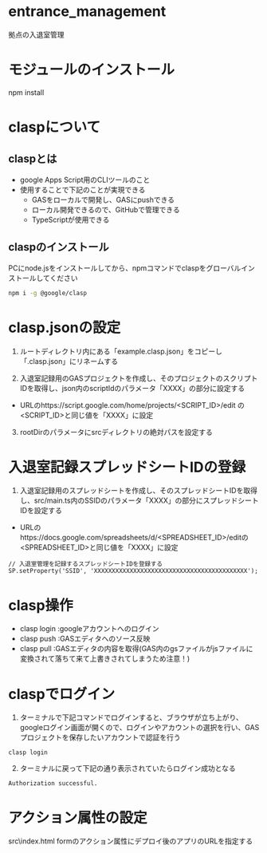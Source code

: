 # entrance_management
拠点の入退室管理

# モジュールのインストール
npm install

# claspについて
## claspとは
- google Apps Script用のCLIツールのこと
- 使用することで下記のことが実現できる
  - GASをローカルで開発し、GASにpushできる
  - ローカル開発できるので、GitHubで管理できる
  - TypeScriptが使用できる

## claspのインストール
PCにnode.jsをインストールしてから、npmコマンドでclaspをグローバルインストールしてください
```bash
npm i -g @google/clasp
```

# clasp.jsonの設定
1. ルートディレクトリ内にある「example.clasp.json」をコピーし「.clasp.json」にリネームする

2. 入退室記録用のGASプロジェクトを作成し、そのプロジェクトのスクリプトIDを取得し、json内のscriptIdのパラメータ「XXXX」の部分に設定する

- URLのhttps://script.google.com/home/projects/<SCRIPT_ID>/edit の<SCRIPT_ID>と同じ値を「XXXX」に設定

3. rootDirのパラメータにsrcディレクトリの絶対パスを設定する

# 入退室記録スプレッドシートIDの登録
1. 入退室記録用のスプレッドシートを作成し、そのスプレッドシートIDを取得し、src/main.ts内のSSIDのパラメータ「XXXX」の部分にスプレッドシートIDを設定する

- URLのhttps://docs.google.com/spreadsheets/d/<SPREADSHEET_ID>/editの<SPREADSHEET_ID>と同じ値を「XXXX」に設定

```
// 入退室管理を記録するスプレッドシートIDを登録する
SP.setProperty('SSID', 'XXXXXXXXXXXXXXXXXXXXXXXXXXXXXXXXXXXXXXXXXXX');
```

# clasp操作
- clasp login :googleアカウントへのログイン
- clasp push  :GASエディタへのソース反映
- clasp pull  :GASエディタの内容を取得(GAS内のgsファイルがjsファイルに変換されて落ちて来て上書きされてしまうため注意！)

# claspでログイン
1. ターミナルで下記コマンドでログインすると、ブラウザが立ち上がり、googleログイン画面が開くので、ログインやアカウントの選択を行い、GASプロジェクトを保存したいアカウントで認証を行う

```
clasp login
```

2. ターミナルに戻って下記の通り表示されていたらログイン成功となる

```
Authorization successful.
```

# アクション属性の設定
src\index.html
formのアクション属性にデプロイ後のアプリのURLを指定する
